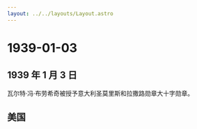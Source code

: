 ```yaml
---
layout: ../../layouts/Layout.astro
---
```


# 1939-01-03

## 1939 年 1 月 3 日

瓦尔特·冯·布劳希奇被授予意大利圣莫里斯和拉撒路勋章大十字勋章。

## 美国
